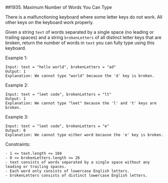 ##1935. Maximum Number of Words You Can Type

There is a malfunctioning keyboard where some letter keys do not work. All other keys on the keyboard work properly.

Given a string `text` of words separated by a single space (no leading or trailing spaces) and a string `brokenLetters` of all distinct letter keys that are broken, return the number of words in `text` you can fully type using this keyboard.

Example 1:

```
Input: text = "hello world", brokenLetters = "ad"
Output: 1
Explanation: We cannot type "world" because the 'd' key is broken.
```

Example 2:

```
Input: text = "leet code", brokenLetters = "lt"
Output: 1
Explanation: We cannot type "leet" because the 'l' and 't' keys are broken.
```

Example 3:

```
Input: text = "leet code", brokenLetters = "e"
Output: 0
Explanation: We cannot type either word because the 'e' key is broken.
```

Constraints:

```
- 1 <= text.length <= 104
- 0 <= brokenLetters.length <= 26
- text consists of words separated by a single space without any leading or trailing spaces.
- Each word only consists of lowercase English letters.
- brokenLetters consists of distinct lowercase English letters.
```
